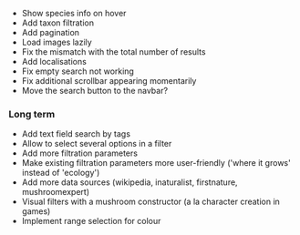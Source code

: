 - Show species info on hover
- Add taxon filtration
- Add pagination
- Load images lazily
- Fix the mismatch with the total number of results
- Add localisations
- Fix empty search not working
- Fix additional scrollbar appearing momentarily
- Move the search button to the navbar?
### Long term
- Add text field search by tags
- Allow to select several options in a filter
- Add more filtration parameters
- Make existing filtration parameters more user-friendly ('where it grows' instead of 'ecology')
- Add more data sources (wikipedia, inaturalist, firstnature, mushroomexpert)
- Visual filters with a mushroom constructor (a la character creation in games)
- Implement range selection for colour
